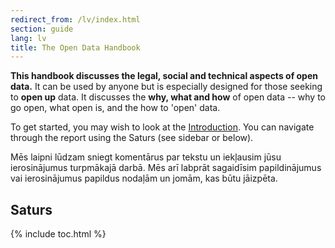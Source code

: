 ```yaml
---
redirect_from: /lv/index.html
section: guide
lang: lv
title: The Open Data Handbook
---
```


**This handbook discusses the legal, social and technical aspects of open data.** It can be used by anyone but is especially designed for those seeking to **open up** data. It discusses the **why, what and how** of open data -- why to go open, what open is, and the how to 'open' data.

To get started, you may wish to look at the [Introduction](introduction/). You can navigate through the report using the Saturs (see sidebar or below).

Mēs laipni lūdzam sniegt komentārus par tekstu un iekļausim jūsu ierosinājumus turpmākajā darbā. Mēs arī labprāt sagaidīsim papildinājumus vai ierosinājumus papildus nodaļām un jomām, kas būtu jāizpēta.

## Saturs

{% include toc.html %}
